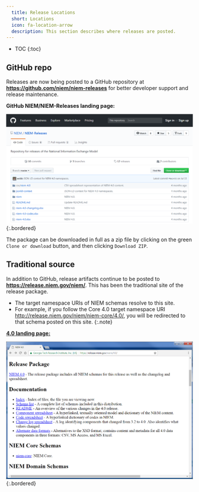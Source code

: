 ```yaml
---
  title: Release Locations
  short: Locations
  icon: fa-location-arrow
  description: This section describes where releases are posted.
---
```


- TOC
{:toc}

## GitHub repo

Releases are now being posted to a GitHub repository at **<https://github.com/niem/niem-releases>** for better developer support and release maintenance.

**GitHub NIEM/NIEM-Releases landing page:**

![GitHub repo](github-repo.png)
{:.bordered}

The package can be downloaded in full as a zip file by clicking on the green `Clone or download` button, and then clicking `Download ZIP`.

## Traditional source

In addition to GitHub, release artifacts continue to be posted to **<https://release.niem.gov/niem/>**.  This has been the traditional site of the release package.

- The target namespace URIs of NIEM schemas resolve to this site.
- For example, if you follow the Core 4.0 target namespace URI <http://release.niem.gov/niem/niem-core/4.0/>, you will be redirected to that schema posted on this site.
{:.note}

**[4.0 landing page:](https://release.niem.gov/niem/4.0/)**

![release.niem.gov](release-niem-gov.png)
{:.bordered}
